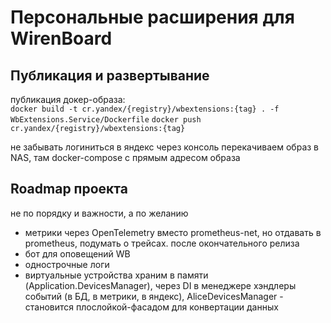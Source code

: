 # Персональные расширения для WirenBoard

## Публикация и развертывание

публикация докер-образа:   
`docker build -t cr.yandex/{registry}/wbextensions:{tag} . -f WbExtensions.Service/Dockerfile`
`docker push cr.yandex/{registry}/wbextensions:{tag}`

не забывать логиниться в яндекс через консоль
перекачиваем образ в NAS, там docker-compose с прямым адресом образа

## Roadmap проекта

не по порядку и важности, а по желанию

* метрики через OpenTelemetry вместо prometheus-net, но отдавать в prometheus, подумать о трейсах. после окончательного релиза
* бот для оповещений WB
* однострочные логи
* виртуальные устройства храним в памяти (Application.DevicesManager), через DI в менеджере хэндлеры событий (в БД, в метрики, в яндекс), AliceDevicesManager - становится плослойкой-фасадом для конвертации данных